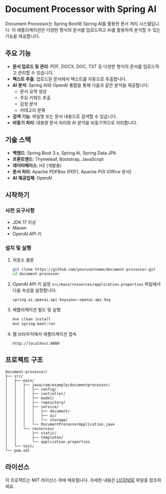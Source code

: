 # Document Processor with Spring AI

Document Processor는 Spring Boot와 Spring AI를 활용한 문서 처리 시스템입니다. 이 애플리케이션은 다양한 형식의 문서를 업로드하고 AI를 활용하여 분석할 수 있는 기능을 제공합니다.

## 주요 기능

- **문서 업로드 및 관리**: PDF, DOCX, DOC, TXT 등 다양한 형식의 문서를 업로드하고 관리할 수 있습니다.
- **텍스트 추출**: 업로드된 문서에서 텍스트를 자동으로 추출합니다.
- **AI 분석**: Spring AI와 OpenAI 통합을 통해 다음과 같은 분석을 제공합니다:
  - 문서 요약 생성
  - 주요 키워드 추출
  - 감정 분석
  - 카테고리 분류
- **검색 기능**: 파일명 또는 문서 내용으로 검색할 수 있습니다.
- **비동기 처리**: 대용량 문서 처리와 AI 분석을 비동기적으로 처리합니다.

## 기술 스택

- **백엔드**: Spring Boot 3.x, Spring AI, Spring Data JPA
- **프론트엔드**: Thymeleaf, Bootstrap, JavaScript
- **데이터베이스**: H2 (개발용)
- **문서 처리**: Apache PDFBox (PDF), Apache POI (Office 문서)
- **AI 제공업체**: OpenAI

## 시작하기

### 사전 요구사항

- JDK 17 이상
- Maven
- OpenAI API 키

### 설치 및 실행

1. 저장소 클론
   ```bash
   git clone https://github.com/yourusername/document-processor.git
   cd document-processor
   ```

2. OpenAI API 키 설정
   `src/main/resources/application.properties` 파일에서 다음 속성을 설정합니다:
   ```properties
   spring.ai.openai.api-key=your-openai-api-key
   ```

3. 애플리케이션 빌드 및 실행
   ```bash
   mvn clean install
   mvn spring-boot:run
   ```

4. 웹 브라우저에서 애플리케이션 접속
   ```
   http://localhost:8080
   ```

## 프로젝트 구조

```
document-processor/
├── src/
│   ├── main/
│   │   ├── java/com/example/documentprocessor/
│   │   │   ├── config/
│   │   │   ├── controller/
│   │   │   ├── model/
│   │   │   ├── repository/
│   │   │   ├── service/
│   │   │   │   ├── document/
│   │   │   │   ├── ai/
│   │   │   │   └── storage/
│   │   │   └── DocumentProcessorApplication.java
│   │   └── resources/
│   │       ├── static/
│   │       ├── templates/
│   │       └── application.properties
│   └── test/
└── pom.xml
```

## 라이선스

이 프로젝트는 MIT 라이선스 하에 배포됩니다. 자세한 내용은 [LICENSE](LICENSE) 파일을 참조하세요.

